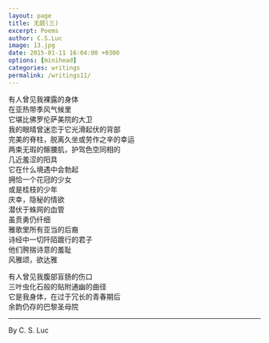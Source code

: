 ```yaml
---
layout: page
title: 无题(三)
excerpt: Poems
author: C.S.Luc
image: 13.jpg
date: 2015-01-11 16:04:00 +0300
options: [minihead]
categories: writings
permalink: /writings11/
---
```


有人曾见我裸露的身体   
在亚热带季风气候里  
它堪比佛罗伦萨美院的大卫  
我的眼晴曾迷恋于它光滑起伏的背部  
完美的脊柱，脱离久坐或劳作之辛的幸运  
两束无瑕的髂腰肌，护驾色空同相的   
几近羞涩的阳具  
它在什么境遇中会勃起  
拥恰一个花冠的少女  
或是桂枝的少年  
庆幸，隐秘的情欲  
潜伏于蛛网的血管  
虽贲勇仍纤细  
雅歌里所有亚当的后裔  
诗经中一切阡陌踱行的君子  
他们胯揣诗意的羞耻  
风雅颂，欲达雅



有人曾见我腹部盲肠的伤口  
三叶虫化石般的贴附通幽的曲径  
它是我身体，在过于冗长的青春期后  
余韵仍存的巴黎圣母院

****

By C. S. Luc